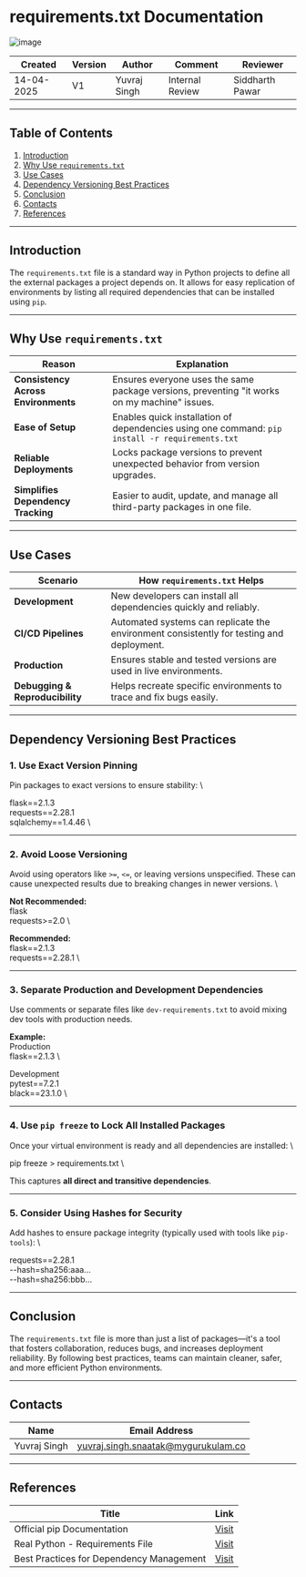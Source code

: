 
# requirements.txt Documentation
![image](https://cdn.hashnode.com/res/hashnode/image/upload/v1637422966499/jx6h36yHp.jpeg)

| Created     | Version | Author        | Comment            | Reviewer         |
|-------------|---------|---------------|---------------------|------------------|
| 14-04-2025  | V1      | Yuvraj Singh  | Internal Review     | Siddharth Pawar  |

---

## **Table of Contents**

1. [Introduction](#introduction)  
2. [Why Use `requirements.txt`](#why-use-requirementstxt)  
3. [Use Cases](#use-cases)  
4. [Dependency Versioning Best Practices](#dependency-versioning-best-practices)  
5. [Conclusion](#conclusion)  
6. [Contacts](#contacts)  
7. [References](#references)  

---

## Introduction

The `requirements.txt` file is a standard way in Python projects to define all the external packages a project depends on. It allows for easy replication of environments by listing all required dependencies that can be installed using `pip`.

---

## Why Use `requirements.txt`

| **Reason**                       | **Explanation**                                                                                      |
|----------------------------------|--------------------------------------------------------------------------------------------------------|
| **Consistency Across Environments** | Ensures everyone uses the same package versions, preventing "it works on my machine" issues.         |
| **Ease of Setup**               | Enables quick installation of dependencies using one command: `pip install -r requirements.txt`      |
| **Reliable Deployments**        | Locks package versions to prevent unexpected behavior from version upgrades.                         |
| **Simplifies Dependency Tracking** | Easier to audit, update, and manage all third-party packages in one file.                             |

---

## Use Cases

| **Scenario**             | **How `requirements.txt` Helps**                                                                 |
|--------------------------|--------------------------------------------------------------------------------------------------|
| **Development**          | New developers can install all dependencies quickly and reliably.                               |
| **CI/CD Pipelines**      | Automated systems can replicate the environment consistently for testing and deployment.        |
| **Production**           | Ensures stable and tested versions are used in live environments.                              |
| **Debugging & Reproducibility** | Helps recreate specific environments to trace and fix bugs easily.                             |

---

## Dependency Versioning Best Practices

### 1. Use Exact Version Pinning

Pin packages to exact versions to ensure stability: \

flask==2.1.3 \
requests==2.28.1 \
sqlalchemy==1.4.46 \

---

### 2. Avoid Loose Versioning

Avoid using operators like `>=`, `<=`, or leaving versions unspecified. These can cause unexpected results due to breaking changes in newer versions. \

**Not Recommended:** \
flask \
requests>=2.0 \

**Recommended:** \
flask==2.1.3 \
requests==2.28.1 \

---

### 3. Separate Production and Development Dependencies

Use comments or separate files like `dev-requirements.txt` to avoid mixing dev tools with production needs.

**Example:** \
Production \
flask==2.1.3 \

Development \
pytest==7.2.1 \
black==23.1.0 \

---

### 4. Use `pip freeze` to Lock All Installed Packages

Once your virtual environment is ready and all dependencies are installed: \

pip freeze > requirements.txt \

This captures **all direct and transitive dependencies**.

---

### 5. Consider Using Hashes for Security

Add hashes to ensure package integrity (typically used with tools like `pip-tools`): \

requests==2.28.1 \
--hash=sha256:aaa... \
--hash=sha256:bbb...

---

## Conclusion

The `requirements.txt` file is more than just a list of packages—it's a tool that fosters collaboration, reduces bugs, and increases deployment reliability. By following best practices, teams can maintain cleaner, safer, and more efficient Python environments.

---

## Contacts

| Name         | Email Address                                 |
|--------------|-----------------------------------------------|
| Yuvraj Singh | yuvraj.singh.snaatak@mygurukulam.co           |

---

## References

| **Title**                               | **Link**                                                                 |
|------------------------------------------|-------------------------------------------------------------------------|
| Official pip Documentation               | [Visit](https://pip.pypa.io/en/stable/reference/pip_install/#requirements-file-format) |
| Real Python - Requirements File          | [Visit](https://realpython.com/what-is-requirements.txt/)              |
| Best Practices for Dependency Management | [Visit](https://docs.python-guide.org/dev/virtualenvs/#requirements-files) |
